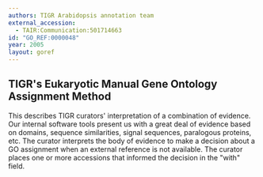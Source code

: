 ```yaml
---
authors: TIGR Arabidopsis annotation team
external_accession: 
  - TAIR:Communication:501714663
id: "GO_REF:0000048"
year: 2005
layout: goref
---
```


## TIGR's Eukaryotic Manual Gene Ontology Assignment Method

This describes TIGR curators' interpretation of a combination of evidence. Our internal software tools present us with a great deal of evidence based on domains, sequence similarities, signal sequences, paralogous proteins, etc. The curator interprets the body of evidence to make a decision about a GO assignment when an external reference is not available. The curator places one or more accessions that informed the decision in the "with" field.
